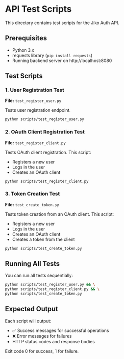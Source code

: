 # API Test Scripts

This directory contains test scripts for the Jiko Auth API.

## Prerequisites

- Python 3.x
- requests library (`pip install requests`)
- Running backend server on http://localhost:8080

## Test Scripts

### 1. User Registration Test
**File:** `test_register_user.py`

Tests user registration endpoint.

```bash
python scripts/test_register_user.py
```

### 2. OAuth Client Registration Test
**File:** `test_register_client.py`

Tests OAuth client registration. This script:
- Registers a new user
- Logs in the user
- Creates an OAuth client

```bash
python scripts/test_register_client.py
```

### 3. Token Creation Test
**File:** `test_create_token.py`

Tests token creation from an OAuth client. This script:
- Registers a new user
- Logs in the user
- Creates an OAuth client
- Creates a token from the client

```bash
python scripts/test_create_token.py
```

## Running All Tests

You can run all tests sequentially:

```bash
python scripts/test_register_user.py && \
python scripts/test_register_client.py && \
python scripts/test_create_token.py
```

## Expected Output

Each script will output:
- ✅ Success messages for successful operations
- ❌ Error messages for failures
- HTTP status codes and response bodies

Exit code 0 for success, 1 for failure.
